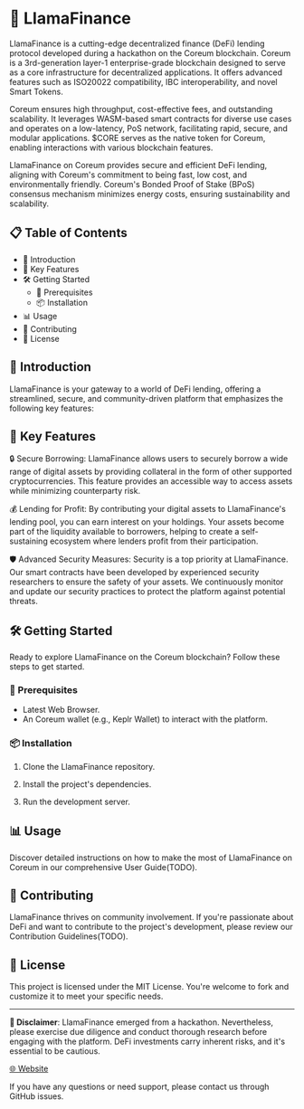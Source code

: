# 🦙 LlamaFinance

LlamaFinance is a cutting-edge decentralized finance (DeFi) lending protocol developed during a hackathon on the Coreum blockchain. Coreum is a 3rd-generation layer-1 enterprise-grade blockchain designed to serve as a core infrastructure for decentralized applications. It offers advanced features such as ISO20022 compatibility, IBC interoperability, and novel Smart Tokens.

Coreum ensures high throughput, cost-effective fees, and outstanding scalability. It leverages WASM-based smart contracts for diverse use cases and operates on a low-latency, PoS network, facilitating rapid, secure, and modular applications. $CORE serves as the native token for Coreum, enabling interactions with various blockchain features.

LlamaFinance on Coreum provides secure and efficient DeFi lending, aligning with Coreum's commitment to being fast, low cost, and environmentally friendly. Coreum's Bonded Proof of Stake (BPoS) consensus mechanism minimizes energy costs, ensuring sustainability and scalability.


## 📋 Table of Contents

- 📝 Introduction
- 🚀 Key Features
- 🛠 Getting Started
  - 📢 Prerequisites
  - 📦 Installation
- 📊 Usage
- 🤝 Contributing
- 📜 License

## 📝 Introduction

LlamaFinance is your gateway to a world of DeFi lending, offering a streamlined, secure, and community-driven platform that emphasizes the following key features:

## 🚀 Key Features

🔒 Secure Borrowing: LlamaFinance allows users to securely borrow a wide range of digital assets by providing collateral in the form of other supported cryptocurrencies. This feature provides an accessible way to access assets while minimizing counterparty risk.

💰 Lending for Profit: By contributing your digital assets to LlamaFinance's lending pool, you can earn interest on your holdings. Your assets become part of the liquidity available to borrowers, helping to create a self-sustaining ecosystem where lenders profit from their participation.

🛡️ Advanced Security Measures: Security is a top priority at LlamaFinance. Our smart contracts have been developed by experienced security researchers to ensure the safety of your assets. We continuously monitor and update our security practices to protect the platform against potential threats.

## 🛠 Getting Started

Ready to explore LlamaFinance on the Coreum blockchain? Follow these steps to get started.

### 📢 Prerequisites

- Latest Web Browser.
- An Coreum wallet (e.g., Keplr Wallet) to interact with the platform.

### 📦 Installation

1. Clone the LlamaFinance repository.

2. Install the project's dependencies.

3. Run the development server.

## 📊 Usage

Discover detailed instructions on how to make the most of LlamaFinance on Coreum in our comprehensive User Guide(TODO).

## 🤝 Contributing

LlamaFinance thrives on community involvement. If you're passionate about DeFi and want to contribute to the project's development, please review our Contribution Guidelines(TODO).

## 📜 License

This project is licensed under the MIT License. You're welcome to fork and customize it to meet your specific needs.

---

**🚧 Disclaimer**: LlamaFinance emerged from a hackathon. Nevertheless, please exercise due diligence and conduct thorough research before engaging with the platform. DeFi investments carry inherent risks, and it's essential to be cautious.


[🌐 Website](https://llama-finance.vercel.app/) 

If you have any questions or need support, please contact us through GitHub issues.
